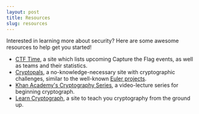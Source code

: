 ```yaml
---
layout: post
title: Resources
slug: resources
---
```


Interested in learning more about security?  Here are some awesome resources to help
get you started!

* [CTF Time](https://ctftime.org/), a site which lists upcoming Capture the Flag events, as well as teams and their statistics.
* [Cryptopals](http://cryptopals.com/), a no-knowledge-necessary site with cryptographic challenges, similar to the well-known [Euler projects](https://projecteuler.net/).
* [Khan Academy's Cryptography Series](https://www.khanacademy.org/computing/computer-science/cryptography), a video-lecture series for beginning cryptograph.
* [Learn Cryptograph](http://learncryptography.com/), a site to teach you cryptography from the ground up.

